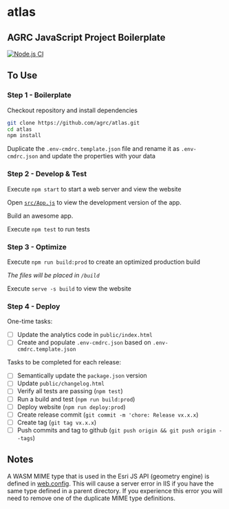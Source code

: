 # atlas

## AGRC JavaScript Project Boilerplate

[![Node.js CI](https://github.com/agrc/atlas/actions/workflows/nodejs.yaml/badge.svg)](https://github.com/agrc/atlas/actions/workflows/nodejs.yaml)

## To Use

### Step 1 - Boilerplate

Checkout repository and install dependencies

```bash
git clone https://github.com/agrc/atlas.git
cd atlas
npm install
```

Duplicate the `.env-cmdrc.template.json` file and rename it as `.env-cmdrc.json` and update the properties with your data

### Step 2 - Develop & Test

Execute `npm start` to start a web server and view the website

Open [`src/App.js`](src/App.js) to view the development version of the app.

Build an awesome app.

Execute `npm test` to run tests

### Step 3 - Optimize

Execute `npm run build:prod` to create an optimized production build

_The files will be placed in `/build`_

Execute `serve -s build` to view the website

### Step 4 - Deploy

One-time tasks:

- [ ] Update the analytics code in `public/index.html`
- [ ] Create and populate `.env-cmdrc.json` based on `.env-cmdrc.template.json`

Tasks to be completed for each release:

- [ ] Semantically update the `package.json` version
- [ ] Update `public/changelog.html`
- [ ] Verify all tests are passing (`npm test`)
- [ ] Run a build and test (`npm run build:prod`)
- [ ] Deploy website (`npm run deploy:prod`)
- [ ] Create release commit (`git commit -m 'chore: Release vx.x.x`)
- [ ] Create tag (`git tag vx.x.x`)
- [ ] Push commits and tag to github (`git push origin && git push origin --tags`)

## Notes

A WASM MIME type that is used in the Esri JS API (geometry engine) is defined in [web.config](_src/web.config). This will cause a server error in IIS if you have the same type defined in a parent directory. If you experience this error you will need to remove one of the duplicate MIME type definitions.
